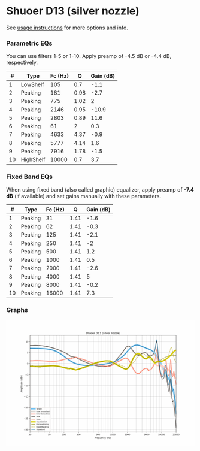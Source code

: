 # Shuoer D13 (silver nozzle)
See [usage instructions](https://github.com/jaakkopasanen/AutoEq#usage) for more options and info.

### Parametric EQs
You can use filters 1-5 or 1-10. Apply preamp of -4.5 dB or -4.4 dB, respectively.

|   # | Type      |   Fc (Hz) |    Q |   Gain (dB) |
|-----|-----------|-----------|------|-------------|
|   1 | LowShelf  |       105 | 0.7  |        -1.1 |
|   2 | Peaking   |       181 | 0.98 |        -2.7 |
|   3 | Peaking   |       775 | 1.02 |         2   |
|   4 | Peaking   |      2146 | 0.95 |       -10.9 |
|   5 | Peaking   |      2803 | 0.89 |        11.6 |
|   6 | Peaking   |        61 | 2    |         0.3 |
|   7 | Peaking   |      4633 | 4.37 |        -0.9 |
|   8 | Peaking   |      5777 | 4.14 |         1.6 |
|   9 | Peaking   |      7916 | 1.78 |        -1.5 |
|  10 | HighShelf |     10000 | 0.7  |         3.7 |

### Fixed Band EQs
When using fixed band (also called graphic) equalizer, apply preamp of **-7.4 dB** (if available) and set gains manually with these parameters.

|   # | Type    |   Fc (Hz) |    Q |   Gain (dB) |
|-----|---------|-----------|------|-------------|
|   1 | Peaking |        31 | 1.41 |        -1.6 |
|   2 | Peaking |        62 | 1.41 |        -0.3 |
|   3 | Peaking |       125 | 1.41 |        -2.1 |
|   4 | Peaking |       250 | 1.41 |        -2   |
|   5 | Peaking |       500 | 1.41 |         1.2 |
|   6 | Peaking |      1000 | 1.41 |         0.5 |
|   7 | Peaking |      2000 | 1.41 |        -2.6 |
|   8 | Peaking |      4000 | 1.41 |         5   |
|   9 | Peaking |      8000 | 1.41 |        -0.2 |
|  10 | Peaking |     16000 | 1.41 |         7.3 |

### Graphs
![](./Shuoer%20D13%20(silver%20nozzle).png)
